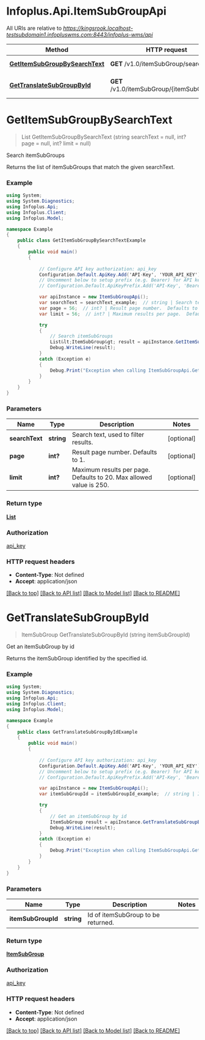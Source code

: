 # Infoplus.Api.ItemSubGroupApi

All URIs are relative to *https://kingsrook.localhost-testsubdomain1.infopluswms.com:8443/infoplus-wms/api*

Method | HTTP request | Description
------------- | ------------- | -------------
[**GetItemSubGroupBySearchText**](ItemSubGroupApi.md#getitemsubgroupbysearchtext) | **GET** /v1.0/itemSubGroup/search | Search itemSubGroups
[**GetTranslateSubGroupById**](ItemSubGroupApi.md#gettranslatesubgroupbyid) | **GET** /v1.0/itemSubGroup/{itemSubGroupId} | Get an itemSubGroup by id


# **GetItemSubGroupBySearchText**
> List<ItemSubGroup> GetItemSubGroupBySearchText (string searchText = null, int? page = null, int? limit = null)

Search itemSubGroups

Returns the list of itemSubGroups that match the given searchText.

### Example
```csharp
using System;
using System.Diagnostics;
using Infoplus.Api;
using Infoplus.Client;
using Infoplus.Model;

namespace Example
{
    public class GetItemSubGroupBySearchTextExample
    {
        public void main()
        {
            
            // Configure API key authorization: api_key
            Configuration.Default.ApiKey.Add('API-Key', 'YOUR_API_KEY');
            // Uncomment below to setup prefix (e.g. Bearer) for API key, if needed
            // Configuration.Default.ApiKeyPrefix.Add('API-Key', 'Bearer');

            var apiInstance = new ItemSubGroupApi();
            var searchText = searchText_example;  // string | Search text, used to filter results. (optional) 
            var page = 56;  // int? | Result page number.  Defaults to 1. (optional) 
            var limit = 56;  // int? | Maximum results per page.  Defaults to 20.  Max allowed value is 250. (optional) 

            try
            {
                // Search itemSubGroups
                List&lt;ItemSubGroup&gt; result = apiInstance.GetItemSubGroupBySearchText(searchText, page, limit);
                Debug.WriteLine(result);
            }
            catch (Exception e)
            {
                Debug.Print("Exception when calling ItemSubGroupApi.GetItemSubGroupBySearchText: " + e.Message );
            }
        }
    }
}
```

### Parameters

Name | Type | Description  | Notes
------------- | ------------- | ------------- | -------------
 **searchText** | **string**| Search text, used to filter results. | [optional] 
 **page** | **int?**| Result page number.  Defaults to 1. | [optional] 
 **limit** | **int?**| Maximum results per page.  Defaults to 20.  Max allowed value is 250. | [optional] 

### Return type

[**List<ItemSubGroup>**](ItemSubGroup.md)

### Authorization

[api_key](../README.md#api_key)

### HTTP request headers

 - **Content-Type**: Not defined
 - **Accept**: application/json

[[Back to top]](#) [[Back to API list]](../README.md#documentation-for-api-endpoints) [[Back to Model list]](../README.md#documentation-for-models) [[Back to README]](../README.md)

# **GetTranslateSubGroupById**
> ItemSubGroup GetTranslateSubGroupById (string itemSubGroupId)

Get an itemSubGroup by id

Returns the itemSubGroup identified by the specified id.

### Example
```csharp
using System;
using System.Diagnostics;
using Infoplus.Api;
using Infoplus.Client;
using Infoplus.Model;

namespace Example
{
    public class GetTranslateSubGroupByIdExample
    {
        public void main()
        {
            
            // Configure API key authorization: api_key
            Configuration.Default.ApiKey.Add('API-Key', 'YOUR_API_KEY');
            // Uncomment below to setup prefix (e.g. Bearer) for API key, if needed
            // Configuration.Default.ApiKeyPrefix.Add('API-Key', 'Bearer');

            var apiInstance = new ItemSubGroupApi();
            var itemSubGroupId = itemSubGroupId_example;  // string | Id of itemSubGroup to be returned.

            try
            {
                // Get an itemSubGroup by id
                ItemSubGroup result = apiInstance.GetTranslateSubGroupById(itemSubGroupId);
                Debug.WriteLine(result);
            }
            catch (Exception e)
            {
                Debug.Print("Exception when calling ItemSubGroupApi.GetTranslateSubGroupById: " + e.Message );
            }
        }
    }
}
```

### Parameters

Name | Type | Description  | Notes
------------- | ------------- | ------------- | -------------
 **itemSubGroupId** | **string**| Id of itemSubGroup to be returned. | 

### Return type

[**ItemSubGroup**](ItemSubGroup.md)

### Authorization

[api_key](../README.md#api_key)

### HTTP request headers

 - **Content-Type**: Not defined
 - **Accept**: application/json

[[Back to top]](#) [[Back to API list]](../README.md#documentation-for-api-endpoints) [[Back to Model list]](../README.md#documentation-for-models) [[Back to README]](../README.md)

